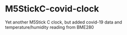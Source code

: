 # M5StickC-covid-clock
Yet another M5Stick C clock, but added covid-19 data and temperature/humidity reading from BME280
